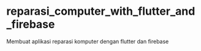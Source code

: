 # reparasi_computer_with_flutter_and_firebase
Membuat aplikasi reparasi komputer dengan flutter dan firebase
